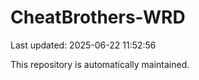 # CheatBrothers-WRD

Last updated: 2025-06-22 11:52:56

This repository is automatically maintained.
